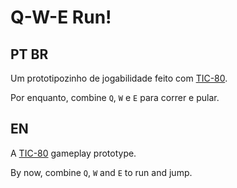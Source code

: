 # Q-W-E Run!

## PT BR

Um prototipozinho de jogabilidade feito com [TIC-80](https://tic.computer/).

Por enquanto, combine `Q`, `W` e `E` para correr e pular.

## EN

A [TIC-80](https://tic.computer/) gameplay prototype.

By now, combine `Q`, `W` and `E` to run and jump.

